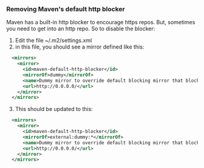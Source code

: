 ### Removing Maven's default http blocker
Maven has a built-in http blocker to encourage https repos. But, sometimes you need to get into an http repo. So to disable the blocker:
1. Edit the file ~/.m2/settings.xml
2. in this file, you should see a mirror defined like this:
```xml
  <mirrors>
    <mirror>
      <id>maven-default-http-blocker</id>
      <mirrorOf>dummy</mirrorOf>
      <name>Dummy mirror to override default blocking mirror that blocks http</name>
      <url>http://0.0.0.0/</url>
    </mirror>
  </mirrors>
```
3. This should be updated to this:
```xml
  <mirrors>
    <mirror>
      <id>maven-default-http-blocker</id>
      <mirrorOf>external:dummy:*</mirrorOf>
      <name>Dummy mirror to override default blocking mirror that blocks http</name>
      <url>http://0.0.0.0/</url>
    </mirror>
  </mirrors>
```
